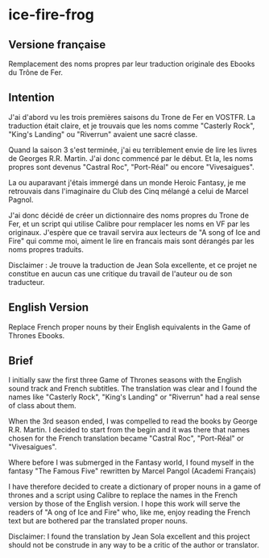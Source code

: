 ice-fire-frog
=============

Versione française
------------------

Remplacement des noms propres par leur traduction originale des Ebooks du Trône de Fer.

Intention
---------

J'ai d'abord vu les trois premières saisons du Trone de Fer en VOSTFR. La traduction était claire,
et je trouvais que les noms comme "Casterly Rock", "King's Landing" ou "Riverrun" avaient une sacré classe.

Quand la saison 3 s'est terminée, j'ai eu terriblement envie de lire les livres de Georges R.R. Martin.
J'ai donc commencé par le début. Et la, les noms propres sont devenus "Castral Roc", "Port-Réal" ou encore "Vivesaigues".

La ou auparavant j'étais immergé dans un monde Heroic Fantasy, je me retrouvais dans l'imaginaire du Club des Cinq mélangé a celui de Marcel Pagnol.

J'ai donc décidé de créer un dictionnaire des noms propres du Trone de Fer, et un script qui utilise Calibre pour remplacer les noms en VF par les originaux.
J'espère que ce travail servira aux lecteurs de "A song of Ice and Fire" qui comme moi, aiment le lire en francais mais sont dérangés par les noms propres traduits.

Disclaimer : Je trouve la traduction de Jean Sola excellente, et ce projet ne constitue en aucun cas une critique du travail de l'auteur ou de son traducteur.


English Version
---------------

Replace French proper nouns by their English equivalents in the Game of Thrones Ebooks.

Brief
-----

I initially saw the first three Game of Thrones seasons with the English sound track and French subtitles.  The translation was clear and I found the names like "Casterly Rock", "King's Landing" or "Riverrun" had a real sense of class about them.

When the 3rd season ended, I was compelled to read the books by George R.R. Martin.  I decided to start from the begin and it was there that names chosen for the French translation became "Castral Roc", "Port-Réal" or "Vivesaigues".

Where before I was submerged in the Fantasy world, I found myself in the fantasy "The Famous Five" rewritten by Marcel Pangol (Academi Français)

I have therefore decided to create a dictionary of proper nouns in a game of thrones and a script using Calibre to replace the names in the French version by those of the English version.  I hope this work will serve the readers of "A ong of Ice and Fire" who, like me, enjoy reading the French text but are bothered par the translated proper nouns.

Disclaimer: I found the translation by Jean Sola excellent and this project should not be construde in any way to be a critic of the author or translator.
